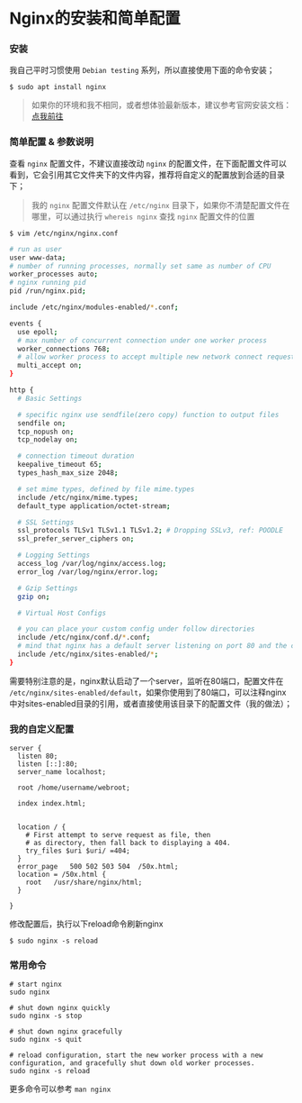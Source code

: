 # Nginx的安装和简单配置

### 安装

我自己平时习惯使用 `Debian testing` 系列，所以直接使用下面的命令安装；

```
$ sudo apt install nginx
```

> 如果你的环境和我不相同，或者想体验最新版本，建议参考官网安装文档：[点我前往](https://nginx.org/en/linux_packages.html)

### 简单配置 & 参数说明

查看 `nginx` 配置文件，不建议直接改动 `nginx` 的配置文件，在下面配置文件可以看到，它会引用其它文件夹下的文件内容，推荐将自定义的配置放到合适的目录下；

> 我的 `nginx` 配置文件默认在 `/etc/nginx` 目录下，如果你不清楚配置文件在哪里，可以通过执行 `whereis nginx` 查找 `nginx` 配置文件的位置

```
$ vim /etc/nginx/nginx.conf
```

```bash
# run as user
user www-data;
# number of running processes, normally set same as number of CPU
worker_processes auto;
# nginx running pid
pid /run/nginx.pid;

include /etc/nginx/modules-enabled/*.conf;

events {
  use epoll;
  # max number of concurrent connection under one worker process
  worker_connections 768;
  # allow worker process to accept multiple new network connect requests
  multi_accept on;
}

http {
  # Basic Settings

  # specific nginx use sendfile(zero copy) function to output files
  sendfile on;
  tcp_nopush on;
  tcp_nodelay on;

  # connection timeout duration
  keepalive_timeout 65;
  types_hash_max_size 2048;

  # set mime types, defined by file mime.types 
  include /etc/nginx/mime.types;
  default_type application/octet-stream;

  # SSL Settings
  ssl_protocols TLSv1 TLSv1.1 TLSv1.2; # Dropping SSLv3, ref: POODLE
  ssl_prefer_server_ciphers on;

  # Logging Settings
  access_log /var/log/nginx/access.log;
  error_log /var/log/nginx/error.log;

  # Gzip Settings
  gzip on;

  # Virtual Host Configs

  # you can place your custom config under follow directories
  include /etc/nginx/conf.d/*.conf;
  # mind that nginx has a default server listening on port 80 and the config file is under /etc/nginx/sites-enabled; 
  include /etc/nginx/sites-enabled/*;
}
```

需要特别注意的是，nginx默认启动了一个server，监听在80端口，配置文件在 `/etc/nginx/sites-enabled/default`，如果你使用到了80端口，可以注释nginx中对sites-enabled目录的引用，或者直接使用该目录下的配置文件（我的做法）；

### 我的自定义配置

```
server {
  listen 80;
  listen [::]:80;
  server_name localhost;

  root /home/username/webroot;

  index index.html;


  location / {
    # First attempt to serve request as file, then
    # as directory, then fall back to displaying a 404.
    try_files $uri $uri/ =404;
  }
  error_page   500 502 503 504  /50x.html;
  location = /50x.html {
    root   /usr/share/nginx/html;
  }

}
```

修改配置后，执行以下reload命令刷新nginx

```
$ sudo nginx -s reload
```

### 常用命令

```
# start nginx
sudo nginx

# shut down nginx quickly
sudo nginx -s stop

# shut down nginx gracefully
sudo nginx -s quit

# reload configuration, start the new worker process with a new configuration, and gracefully shut down old worker processes.
sudo nginx -s reload
```

更多命令可以参考 `man nginx`
